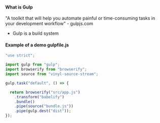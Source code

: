 #### What is Gulp
"A toolkit that will help you automate painful or time-consuming tasks in your development workflow" - gulpjs.com
- Gulp is a build system

#### Example of a demo gulpfile.js

```js
"use strict";

import gulp from "gulp";
import browserify from "browserify";
import source from "vinyl-source-stream";

gulp.task("default", () => {

  return browserify("src/app.js")
    .transform("babelify")
    .bundle()
    .pipe(source("bundle.js"))
    .pipe(gulp.dest("dist"));
});
```